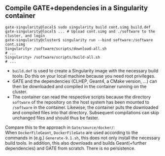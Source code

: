 Compile GATE+dependencies in a Singularity container
----------------------------------------------------

```
gate-singularity@local$ sudo singularity build cont.simg build.def
gate-singularity@local$ ... # Upload cont.simg and ./software to the cluster, and login
gate-singularity@cluster$ singularity run --bind software:/software cont.simg
Singularity> /software/scripts/download-all.sh
# ...
Singularity> /software/scripts/build-all.sh
# ...
```

- `build.def` is used to create a Singularity image with the necessary build tools. Do this 
  on your local machine because you need root privileges.
- GATE and the dependencies (CLHEP, Geant4, a CMake version, ...) can then be
  downloaded and compiled in the container running on the cluster. 
- The container can read the respective scripts because the directory `software` 
  of the repository on the host system has been mounted to `/software` in the container.
  Likewise, the container puts the downloaded and compiled files into that directory.
  Subsequent compilations can skip unchanged files and should thus be faster.

Compare this to the approach in `Gate/source/docker/`:  
When `DockerFileGeant`, `DockerFileGate` are used according to the commands in (e.g.) 
`Generate-9.1.sh`, this does not only install the necessary build tools. In addition,
this also downloads and builds Geant(+further dependencies) and GATE from scratch. There
is no persistence.


